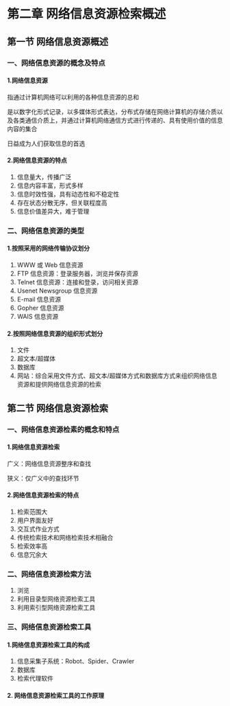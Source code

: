 # 第二章 网络信息资源检索概述

## 第一节 网络信息资源概述

### 一、网络信息资源的概念及特点

#### 1.网络信息资源

指通过计算机网络可以利用的各种信息资源的总和

是以数字化形式记录，以多媒体形式表达，分布式存储在网络计算机的存储介质以及各类通信介质上，并通过计算机网络通信方式进行传递的、具有使用价值的信息内容的集合

日益成为人们获取信息的首选

#### 2.网络信息资源的特点

1. 信息量大，传播广泛
2. 信息内容丰富，形式多样
3. 信息时效性强，具有动态性和不稳定性
4. 存在状态分散无序，但关联程度高
5. 信息价值差异大，难于管理

### 二、网络信息资源的类型

#### 1.按照采用的网络传输协议划分

1. WWW 或 Web 信息资源
2. FTP 信息资源：登录服务器，浏览并保存资源
3. Telnet 信息资源：连接和登录，访问相关资源
4. Usenet Newsgroup 信息资源
5. E-mail 信息资源
6. Gopher 信息资源
7. WAIS 信息资源

#### 2.按照网络信息资源的组织形式划分

1. 文件
2. 超文本/超媒体
3. 数据库
4. 网站：综合采用文件方式、超文本/超媒体方式和数据库方式来组织网络信息资源和提供网络信息资源的检索

## 第二节 网络信息资源检索

### 一、网络信息资源检素的概念和特点

#### 1.网络信息资源检索

广义：网络信息资源整序和查找

狭义：仅广义中的查找环节

#### 2.网络信息资源检索的特点

1. 检索范围大
2. 用户界面友好
3. 交互式作业方式
4. 传统检索技术和网络检索技术相融合
5. 检索效率高
6. 信息冗余大

### 二、网络信息资源检索方法

1. 浏览
2. 利用目录型网络资源检索工具
3. 利用索引型网络资源检索工具

### 三、网络信息资源检索工具

#### 1.网络信息资源检索工具的构成

1. 信息采集子系统：Robot、Spider、Crawler
2. 数据库
3. 检索代理软件

#### 2. 网络信息资源检索工具的工作原理


